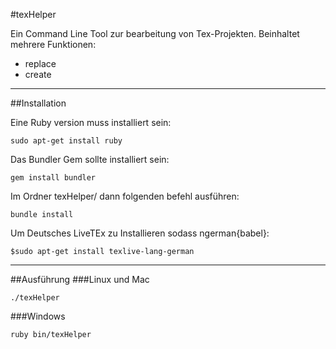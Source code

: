 #texHelper

Ein Command Line Tool zur bearbeitung von Tex-Projekten. Beinhaltet mehrere Funktionen:

 - replace
 - create


----------


##Installation

 Eine Ruby version muss installiert sein:

```
sudo apt-get install ruby 
```

 Das Bundler Gem sollte installiert sein:
```
gem install bundler
```
Im Ordner texHelper/ dann folgenden befehl ausführen:
```
bundle install
```
Um Deutsches LiveTEx zu Installieren sodass ngerman{babel}:
```
$sudo apt-get install texlive-lang-german
```

----------
##Ausführung
###Linux und Mac
```
./texHelper
```
###Windows
```
ruby bin/texHelper
```

